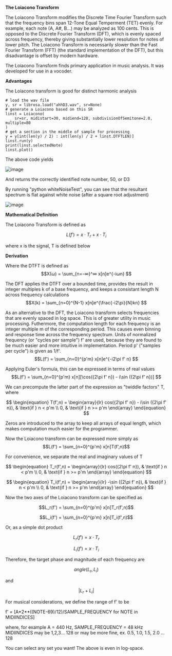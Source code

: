 **The Loiacono Transform**

The Loiacono Transform modifies the Discrete Time Fourier Transform such that the frequency bins span 12-Tone Equal Temperment (TET) evenly. For example, each note (A, A#, B...) may be analyzed as 100 cents. This is opposed to the Discrete Fourier Transform (DFT), which is evenly spaced across frequency, thereby giving substantially lower resolution for notes of lower pitch. The Loiacono Transform is necessarily slower than the Fast Fourier Transform (FFT) (the standard implementation of the DFT), but this disadvantage is offset by modern hardware.

The Loiacono Transform finds primary application in music analysis. It was developed for use in a vocoder. 

**Advantages**

The Loiacono transform is good for distinct harmonic analysis

```
# load the wav file
y, sr = librosa.load("ahhD3.wav", sr=None)
# generate a Loiacono based on this SR
linst = Loiacono(
    sr=sr, midistart=30, midiend=128, subdivisionOfSemitone=2.0, multiple=80
)
# get a section in the middle of sample for processing
y = y[int(len(y) / 2) : int(len(y) / 2 + linst.DTFTLEN)]
linst.run(y)
print(linst.selectedNote)
linst.plot()
```

The above code yields

![image](https://user-images.githubusercontent.com/8158655/203856756-1ff0fe31-5c17-4ce4-b0fb-da9e55a5ffc2.png)

And returns the correctly identified note number, 50, or D3

By running "python whiteNoiseTest", you can see that the resultant spectrum is flat against white noise (after a square root adjustment)

![image](https://user-images.githubusercontent.com/8158655/203856338-a5f5fa8e-e37f-428f-8947-d8e420fcf18e.png)


**Mathematical Definition**

The Loiacono Transform is defined as

$$L(f') = x \cdot T_r  + x \cdot T_i $$

where x is the signal, T is defined below

**Derivation** 

Where the DTFT is defined as
$$X(ω) = \sum_{n=-∞}^∞ x[n]e^{-iωn} $$

The DFT applies the DTFT over a bounded time, provides the result in integer multiples k of a base frequency, and keeps a consistant length N across frequency calculations
$$X(k) = \sum_{n=0}^{N-1} x[n]e^{\frac{-i2\pi}{N}kn} $$

As an alternative to the DFT, the Loiacono transform selects frequencies that are evenly spaced in log space. This is of greater utility in music processing. Futhermore, the computation length for each frequency is an integer multiple m of the corresponding period. This causes even binning and response time across the frequency spectrum. Units of normalized frequency (or "cycles per sample") f' are used, because they are found to be much easier and more intuitive in implementation. Period p' ("samples per cycle") is given as 1/f'. 
$$L(f') = \sum_{n=0}^{p'm} x[n]e^{-i2\pi f' n} $$

Applying Euler's formula, this can be expressed in terms of real values
$$L(f') = \sum_{n=0}^{p'm} x[n][\cos({2\pi f' n}) - i\sin ({2\pi f' n})] $$

We can precompute the latter part of the expression as "twiddle factors" T, where 

$$
\begin{equation}
T(f',n) = 
    \begin{array}{lr}
        cos({2\pi f' n}) - i\sin ({2\pi f' n}), & \text{if } n < p'm \\
        0, & \text{if } n >= p'm
    \end{array}
\end{equation}
$$

Zeros are introduced to the array to keep all arrays of equal length, which makes computation much easier for the programmer. 

Now the Loiacono transform can be expressed more simply as 
$$L(f') = \sum_{n=0}^{p'm} x[n]T(f',n)$$

For convenience, we separate the real and imaginary values of T

$$
\begin{equation}
T_r(f',n) = 
    \begin{array}{lr}
        cos({2\pi f' n}), & \text{if } n < p'm \\
        0, & \text{if } n >= p'm
    \end{array}
\end{equation}
$$

$$
\begin{equation}
T_i(f',n) = 
    \begin{array}{lr}
        -\sin ({2\pi f' n}), & \text{if } n < p'm \\
        0, & \text{if } n >= p'm
    \end{array}
\end{equation}
$$

Now the two axes of the Loiacono transform can be specified as

$$L_r(f') = \sum_{n=0}^{p'm} x[n]T_r(f',n)$$

$$L_i(f') = \sum_{n=0}^{p'm} x[n]T_i(f',n)$$

Or, as a simple dot product 

$$L_r(f') = x \cdot T_r $$

$$L_i(f') = x \cdot T_i $$


Therefore, the target phase and magnitude of each frequency are

$$ angle(L_r, L_i) $$ 

and 

$$ |L_r+L_i| $$

For musical considerations, we define the range of f' to be 

f' = [A*2**((NOTE-69)/12)/SAMPLE_FREQUENCY for NOTE in MIDIINDICES]

where, for example A = 440 Hz, SAMPLE_FREQUENCY = 48 kHz
MIDIINDICES may be 
1,2,3... 128
or may be more fine, ex. 
0.5, 1.0, 1.5, 2.0 ... 128

You can select any set you want! The above is even in log-space. 
